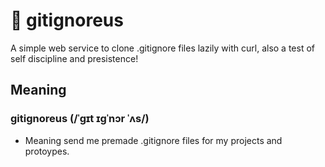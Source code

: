 # 👻 gitignoreus

A simple web service to clone .gitignore files lazily with curl, also a test of self discipline and presistence!

## Meaning

### gitignoreus (/ˈɡɪt ɪɡˈnɔr ˈʌs/)

- Meaning send me premade .gitignore files for my projects and protoypes.
